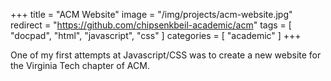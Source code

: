 +++
title = "ACM Website"
image = "/img/projects/acm-website.jpg"
redirect = "https://github.com/chipsenkbeil-academic/acm"
tags = [ "docpad", "html", "javascript", "css" ]
categories = [ "academic" ]
+++

One of my first attempts at Javascript/CSS was to create a new website for the
Virginia Tech chapter of ACM.

